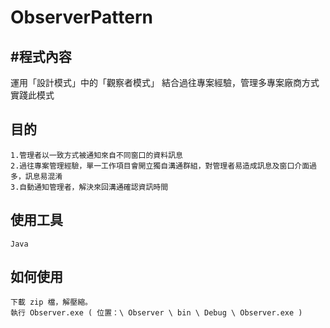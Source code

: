 # ObserverPattern


#程式內容 
----------
運用「設計模式」中的「觀察者模式」 結合過往專案經驗，管理多專案廠商方式實踐此模式
	
	
目的
-------
	1.管理者以一致方式被通知來自不同窗口的資料訊息 	
	2.過往專案管理經驗，單一工作項目會開立獨自溝通群組，對管理者易造成訊息及窗口介面過多，訊息易混淆 	
	3.自動通知管理者，解決來回溝通確認資訊時間
    
    
使用工具 
---------
	Java
	
	
如何使用
--------
	下載 zip 檔，解壓縮。
	執行 Observer.exe ( 位置：\ Observer \ bin \ Debug \ Observer.exe )
